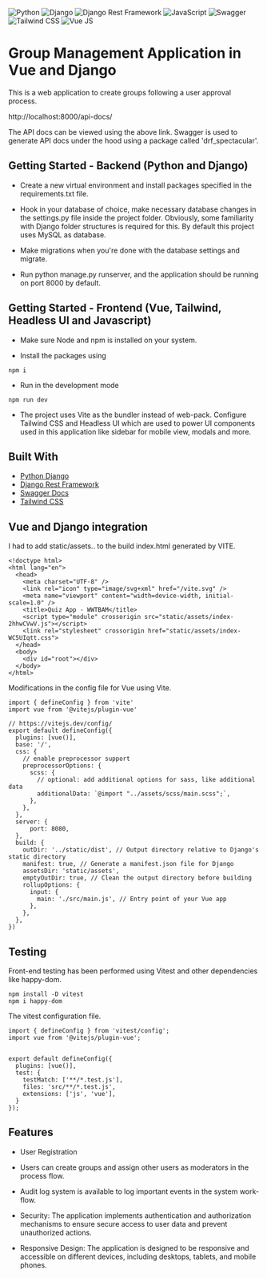 ![Python](https://img.shields.io/badge/python-3670A0?style=for-the-badge&logo=python&logoColor=ffdd54)
![Django](https://img.shields.io/badge/Django-092E20?style=for-the-badge&logo=django&logoColor=green)
![Django Rest Framework](https://img.shields.io/badge/django%20rest-ff1709?style=for-the-badge&logo=django&logoColor=white)
![JavaScript](https://img.shields.io/badge/javascript-F7DF1E?style=for-the-badge&logo=javascript&logoColor=black)
![Swagger](https://img.shields.io/badge/-Swagger-%23Clojure?style=for-the-badge&logo=swagger&logoColor=white)
![Tailwind CSS](https://img.shields.io/badge/-Tailwind%20CSS-%2338B2AC?style=for-the-badge&logo=tailwind-css&logoColor=white)
![Vue JS](https://img.shields.io/badge/Vue.js-35495E?style=for-the-badge&logo=vuedotjs&logoColor=4FC08D)

# Group Management Application in Vue and Django

This is a web application to create groups following a user approval process.

http://localhost:8000/api-docs/

The API docs can be viewed using the above link. Swagger is used to generate API docs under the hood using a package called 'drf_spectacular'.

## Getting Started - Backend (Python and Django)

* Create a new virtual environment and install packages specified in the requirements.txt file.

* Hook in your database of choice, make necessary database changes in the settings.py file inside the project folder. Obviously, some familiarity with Django folder structures is required for this. By default this project uses MySQL as database.

* Make migrations when you're done with the database settings and migrate.
* Run python manage.py runserver, and the application should be running on port 8000 by default.

## Getting Started - Frontend (Vue, Tailwind, Headless UI and Javascript)

* Make sure Node and npm is installed on your system.

* Install the packages using 

```
npm i
```

* Run in the development mode 

```
npm run dev
```

* The project uses Vite as the bundler instead of web-pack. Configure Tailwind CSS and Headless UI which are used to power UI components used in this application like sidebar for mobile view, modals and more.

## Built With

* [Python Django](https://www.djangoproject.com/)
* [Django Rest Framework](https://www.django-rest-framework.org/)
* [Swagger Docs](https://swagger.io/)
* [Tailwind CSS](https://tailwindcss.com/)

## Vue and Django integration

I had to add static/assets.. to the build index.html generated by VITE.

```
<!doctype html>
<html lang="en">
  <head>
    <meta charset="UTF-8" />
    <link rel="icon" type="image/svg+xml" href="/vite.svg" />
    <meta name="viewport" content="width=device-width, initial-scale=1.0" />
    <title>Quiz App - WWTBAM</title>
    <script type="module" crossorigin src="static/assets/index-2hhwCVwV.js"></script>
    <link rel="stylesheet" crossorigin href="static/assets/index-WC5UIqtt.css">
  </head>
  <body>
    <div id="root"></div>
  </body>
</html>

```

Modifications in the config file for Vue using Vite.

```
import { defineConfig } from 'vite'
import vue from '@vitejs/plugin-vue'

// https://vitejs.dev/config/
export default defineConfig({
  plugins: [vue()],
  base: '/', 
  css: {
    // enable preprocessor support
    preprocessorOptions: {
      scss: {
        // optional: add additional options for sass, like additional data
        additionalData: `@import "../assets/scss/main.scss";`,
      },
    },
  },
  server: {
      port: 8080,
  },
  build: {
    outDir: '../static/dist', // Output directory relative to Django's static directory
    manifest: true, // Generate a manifest.json file for Django
    assetsDir: 'static/assets',
    emptyOutDir: true, // Clean the output directory before building
    rollupOptions: {
      input: {
        main: './src/main.js', // Entry point of your Vue app
      },
    },
  },
})
```

## Testing 

Front-end testing has been performed using Vitest and other dependencies like happy-dom.

```
npm install -D vitest
npm i happy-dom
```

The vitest configuration file.

```
import { defineConfig } from 'vitest/config';
import vue from '@vitejs/plugin-vue';


export default defineConfig({
  plugins: [vue()],
  test: {
    testMatch: ['**/*.test.js'],
    files: 'src/**/*.test.js',
    extensions: ['js', 'vue'],
  }
});
```

## Features 

- User Registration

- Users can create groups and assign other users as moderators in the process flow.

- Audit log system is available to log important events in the system work-flow.

- Security: The application implements authentication and authorization mechanisms to ensure secure access to user data and prevent unauthorized actions.

- Responsive Design: The application is designed to be responsive and accessible on different devices, including desktops, tablets, and mobile phones.